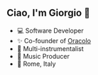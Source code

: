 ## Ciao, I'm Giorgio 👋
- 💻 Software Developer
- ✨ Co-founder of [Oracolo](https://oracolo.app)
- 🎸 Multi-instrumentalist
- 🎵 Music Producer
- 📌 Rome, Italy
